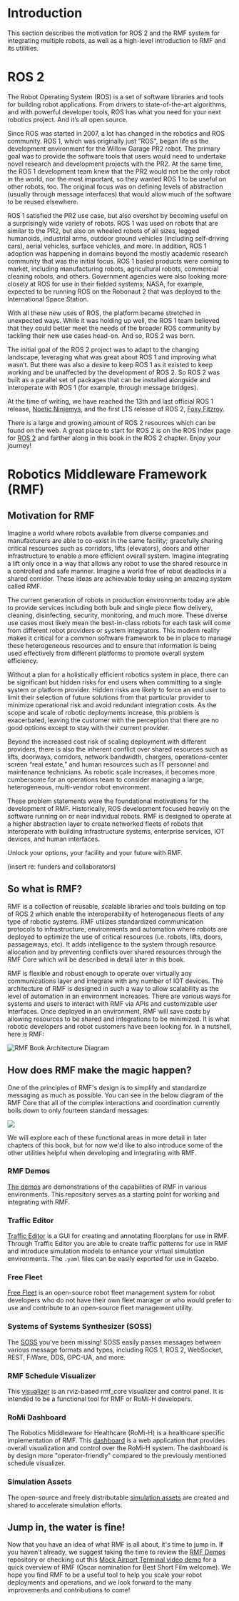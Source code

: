 # Introduction

This section describes the motivation for ROS 2 and the RMF system for integrating multiple robots, as well as a high-level introduction to RMF and its utilities.

# ROS 2

The Robot Operating System (ROS) is a set of software libraries and tools for building robot applications.
From drivers to state-of-the-art algorithms, and with powerful developer tools, ROS has what you need for your next robotics project.
And it’s all open source.

Since ROS was started in 2007, a lot has changed in the robotics and ROS community.
ROS 1, which was originally just "ROS", began life as the development environment for the Willow Garage PR2 robot.
The primary goal was to provide the software tools that users would need to undertake novel research and development projects with the PR2.
At the same time, the ROS 1 development team knew that the PR2 would not be the only robot in the world, nor the most important, so they wanted ROS 1 to be useful on other robots, too.
The original focus was on defining levels of abstraction (usually through message interfaces) that would allow much of the software to be reused elsewhere.

ROS 1 satisfied the PR2 use case, but also overshot by becoming useful on a surprisingly wide variety of robots.
ROS 1 was used on robots that are similar to the PR2, but also on wheeled robots of all sizes, legged humanoids, industrial arms, outdoor ground vehicles (including self-driving cars), aerial vehicles, surface vehicles, and more.
In addition, ROS 1 adoption was happening in domains beyond the mostly academic research community that was the initial focus.
ROS 1 based products were coming to market, including manufacturing robots, agricultural robots, commercial cleaning robots, and others.
Government agencies were also looking more closely at ROS for use in their fielded systems; NASA, for example, expected to be running ROS on the Robonaut 2 that was deployed to the International Space Station.

With all these new uses of ROS, the platform became stretched in unexpected ways.
While it was holding up well, the ROS 1 team believed that they could better meet the needs of the broader ROS community by tackling their new use cases head-on.
And so, ROS 2 was born.

The initial goal of the ROS 2 project was to adapt to the changing landscape, leveraging what was great about ROS 1 and improving what wasn’t.
But there was also a desire to keep ROS 1 as it existed to keep working and be unaffected by the development of ROS 2.
So ROS 2 was built as a parallel set of packages that can be installed alongside and interoperate with ROS 1 (for example, through message bridges).

At the time of writing, we have reached the 13th and last official ROS 1 release, [Noetic Ninjemys](https://www.openrobotics.org/blog/2020/5/23/noetic-ninjemys-the-last-official-ros-1-release), and the first LTS release of ROS 2, [Foxy Fitzroy](https://www.openrobotics.org/blog/2020/6/5/ros-2-foxy-fitzroy-release).

There is a large and growing amount of ROS 2 resources which can be found on the web.
A great place to start for ROS 2 is on the ROS Index page for [ROS 2](https://index.ros.org/doc/ros2/) and farther along in this book in the ROS 2 chapter.
Enjoy your journey!

# Robotics Middleware Framework (RMF)

## Motivation for RMF

Imagine a world where robots available from diverse companies and manufacturers are able to co-exist in the same facility; gracefully sharing critical resources such as corridors, lifts (elevators), doors and other infrastructure to enable a more efficient overall system.
Imagine integrating a lift only once in a way that allows any robot to use the shared resource in a controlled and safe manner.
Imagine a world free of robot deadlocks in a shared corridor.
These ideas are achievable today using an amazing system called RMF.

The current generation of robots in production environments today are able to provide services including both bulk and single piece flow delivery, cleaning, disinfecting, security, monitoring, and much more.
These diverse use cases most likely mean the best-in-class robots for each task will come from different robot providers or system integrators.
This modern reality makes it critical for a common software framework to be in place to manage these heterogeneous resources and to ensure that information is being used effectively from different platforms to promote overall system efficiency.

Without a plan for a holistically efficient robotics system in place, there can be significant but hidden risks for end users when committing to a single system or platform provider.
Hidden risks are likely to force an end user to limit their selection of future solutions from that particular provider to minimize operational risk and avoid redundant integration costs.
As the scope and scale of robotic deployments increase, this problem is exacerbated, leaving the customer with the perception that there are no good options except to stay with their current provider.

Beyond the increased cost risk of scaling deployment with different providers, there is also the inherent conflict over shared resources such as lifts, doorways, corridors, network bandwidth, chargers, operations-center screen “real estate,” and human resources such as IT personnel and maintenance technicians.
As robotic scale increases, it becomes more cumbersome for an operations team to consider managing a large, heterogeneous, multi-vendor robot environment.

These problem statements were the foundational motivations for the development of RMF.
Historically, ROS development focused heavily on the software running on or near individual robots.
RMF is designed to operate at a higher abstraction layer to create networked fleets of robots that interoperate with building infrastructure systems, enterprise services, IOT devices, and human interfaces.

Unlock your options, your facility and your future with RMF.

(insert re: funders and collaborators)

## So what is RMF?

RMF is a collection of reusable, scalable libraries and tools building on top of ROS 2 which enable the interoperability of heterogeneous fleets of any type of robotic systems.
RMF utilizes standardized communication protocols to infrastructure, environments and automation where robots are deployed to optimize the use of critical resources (i.e. robots, lifts, doors, passageways, etc).
It adds intelligence to the system through resource allocation and by preventing conflicts over shared resources through the RMF Core which will be described in detail later in this book.

RMF is flexible and robust enough to operate over virtually any communications layer and integrate with any number of IOT devices.
The architecture of RMF is designed in such a way to allow scalability as the level of automation in an environment increases.
There are various ways for systems and users to interact with RMF via APIs and customizable user interfaces.
Once deployed in an environment, RMF will save costs by allowing resources to be shared and integrations to be minimized.
It is what robotic developers and robot customers have been looking for.
In a nutshell, here is RMF:

![RMF Book Architecture Diagram](https://user-images.githubusercontent.com/43839559/84993483-e89e3e80-b17b-11ea-8bc9-0a0d559de3ba.png)

## How does RMF make the magic happen?

One of the principles of RMF's design is to simplify and standardize messaging as much as possible.
You can see in the below diagram of the RMF Core that all of the complex interactions and coordination currently boils down to only fourteen standard messages:

<img src="https://raw.githubusercontent.com/osrf/rmf_core/master/docs/rmf_core_integration_diagram.png">

We will explore each of these functional areas in more detail in later chapters of this book, but for now we'd like to also introduce some of the other utilities helpful when developing and integrating with RMF.

### RMF Demos

[The demos](https://github.com/osrf/rmf_demos) are demonstrations of the capabilities of RMF in various environments.
This repository serves as a starting point for working and integrating with RMF.

### Traffic Editor

[Traffic Editor](https://github.com/osrf/traffic_editor) is a GUI for creating and annotating floorplans for use in RMF.
Through Traffic Editor you are able to create traffic patterns for use in RMF and introduce simulation models to enhance your virtual simulation environments.
The `.yaml` files can be easily exported for use in Gazebo.

### Free Fleet

[Free Fleet](https://github.com/osrf/free_fleet) is an open-source robot fleet management system for robot developers who do not have their own fleet manager or who would prefer to use and contribute to an open-source fleet management utility.

### Systems of Systems Synthesizer (SOSS)

The [SOSS](https://github.com/osrf/soss) you've been missing! SOSS easily passes messages between various message formats and types, including ROS 1, ROS 2, WebSocket, REST, FiWare, DDS, OPC-UA, and more.

### RMF Schedule Visualizer

This [visualizer](https://github.com/osrf/rmf_schedule_visualizer) is an rviz-based rmf_core visualizer and control panel.
It is intended to be a functional tool for RMF or RoMi-H developers.

### RoMi Dashboard

The Robotics Middleware for Healthcare (RoMi-H) is a healthcare specific implementation of RMF.
This [dashboard](http://github.com/osrf/romi-dashboard) is a web application that provides overall visualization and control over the RoMi-H system.
The dashboard is by design more "operator-friendly" compared to the previously mentioned schedule visualizer.

### Simulation Assets

The open-source and freely distributable [simulation assets](https://app.ignitionrobotics.org/fuel) are created and shared to accelerate simulation efforts.

## Jump in, the water is fine!

Now that you have an idea of what RMF is all about, it's time to jump in.
If you haven't already, we suggest taking the time to review the [RMF Demos](https://github.com/osrf/rmf_demos) repository or checking out this [Mock Airport Terminal video demo](https://vimeo.com/405803151) for a quick overview of RMF (Oscar nomination for Best Short Film welcome).
We hope you find RMF to be a useful tool to help you scale your robot deployments and operations, and we look forward to the many improvements and contributions to come!
